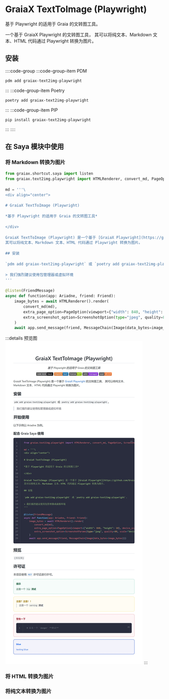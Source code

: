 # GraiaX TextToImage (Playwright)

基于 Playwright 的适用于 Graia 的文转图工具。

<project-info
    name="graiax-text2img-playwright"
    license="MIT"
    version="v0.3.0"
    author="BlueGlassBlock、Red_lnn"
    repoUser="GraiaCommunity"
    repoName="graiax-text2img-playwright"
/>

一个基于 GraiaX Playwright 的文转图工具， 其可以将纯文本、Markdown 文本、HTML 代码通过 Playwright 转换为图片。

## 安装

::::code-group
:::code-group-item PDM

```sh
pdm add graiax-text2img-playwright
```

:::
:::code-group-item Poetry

```sh
poetry add graiax-text2img-playwright
```

:::
:::code-group-item PIP

```sh
pip install graiax-text2img-playwright
```

:::
::::

## 在 Saya 模块中使用

### 将 Markdown 转换为图片

```python
from graiax.shortcut.saya import listen
from graiax.text2img.playwright import HTMLRenderer, convert_md, PageOption, ScreenshotOption

md = '''\
<div align="center">

# GraiaX TextToImage (Playwright)

*基于 Playwright 的适用于 Graia 的文转图工具*

</div>

GraiaX TextToImage (Playwright) 是一个基于 [GraiaX Playwright](https://github.com/GraiaCommunity/graiax-playwright) 的文转图工具，
其可以将纯文本、Markdown 文本、HTML 代码通过 Playwright 转换为图片。

## 安装

`pdm add graiax-text2img-playwright` 或 `poetry add graiax-text2img-playwright`。

> 我们强烈建议使用包管理器或虚拟环境
'''

@listen(FriendMessage)
async def function(app: Ariadne, friend: Friend):
    image_bytes = await HTMLRenderer().render(
        convert_md(md),
        extra_page_option=PageOption(viewport={"width": 840, "height": 10}, device_scale_factor=1.5),
        extra_screenshot_option=ScreenshotOption(type="jpeg", quality=80, scale="device"),
    )
    await app.send_message(friend, MessageChain(Image(data_bytes=image_bytes)))
```

:::details 预览图
![preview](https://raw.githubusercontent.com/GraiaCommunity/graiax-text2img-playwright/master/preview.jpg)
:::

### 将 HTML 转换为图片

<loading/>

### 将纯文本转换为图片

<loading/>

